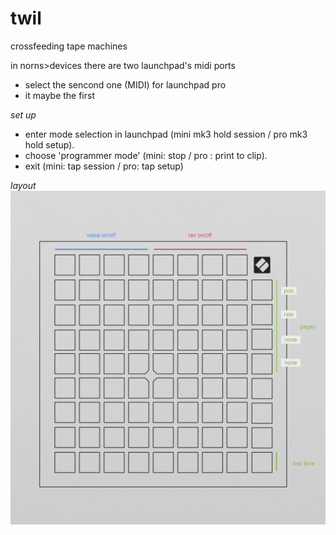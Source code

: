 # twil
crossfeeding tape machines

in norns>devices
there are two launchpad's midi ports
* select the sencond one (MIDI)
for launchpad pro
* it maybe the first

*set up*
* enter mode selection in launchpad (mini mk3 hold session / pro mk3 hold setup).
* choose 'programmer mode' (mini: stop / pro : print to clip).
* exit (mini: tap session / pro: tap setup)

*layout*
![layout](v1.png)
